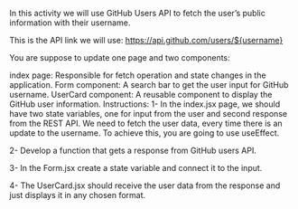 In this activity we will use GitHub Users API to fetch the user’s public information with their username.

This is the API link we will use:
https://api.github.com/users/${username}

You are suppose to update one page and two components:

index page: Responsible for fetch operation and state changes in the application.
Form component: A search bar to get the user input for GitHub username.
UserCard component: A reusable component to display the GitHub user information.
Instructions:
1- In the index.jsx page, we should have two state variables, one for input from the user and second response from the REST API. We need to fetch the user data, every time there is an update to the username. To achieve this, you are going to use useEffect.

2- Develop a function that gets a response from GitHub users API.

3- In the Form.jsx create a state variable and connect it to the input.

4- The UserCard.jsx should receive the user data from the response and just displays it in any chosen format.
